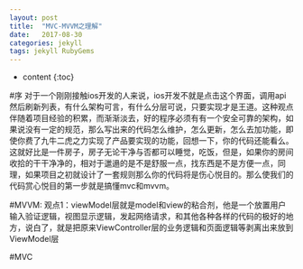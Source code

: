 ```yaml
---
layout: post
title:  "MVC-MVVM之理解"
date:   2017-08-30
categories: jekyll
tags: jekyll RubyGems
---
```


* content
{:toc}

#序
对于一个刚刚接触ios开发的人来说，ios开发不就是点击这个界面，调用api然后刷新列表，有什么架构可言，有什么分层可说，只要实现才是王道。这种观点伴随着项目经验的积累，而渐渐淡去，好的程序必须有有一个安全可靠的架构，如果说没有一定的规范，那么写出来的代码怎么维护，怎么更新，怎么去加功能，即使你费了九牛二虎之力实现了产品要实现的功能，回想一下，你的代码还能看么。这就好比是一件房子，房子无论干净与否都可以睡觉，吃饭，但是，如果你的房间收拾的干干净净的，相对于邋遢的是不是舒服一点，找东西是不是方便一点，同理，如果项目之初就设计了一套规则那么你的代码将是伤心悦目的。那么使我们的代码赏心悦目的第一步就是搞懂mvc和mvvm。

#MVVM:
观点1：viewModel层就是model和view的粘合剂，他是一个放置用户输入验证逻辑，视图显示逻辑，发起网络请求，和其他各种各样的代码的极好的地方，说白了，就是把原来ViewController层的业务逻辑和页面逻辑等剥离出来放到ViewModel层

#MVC




